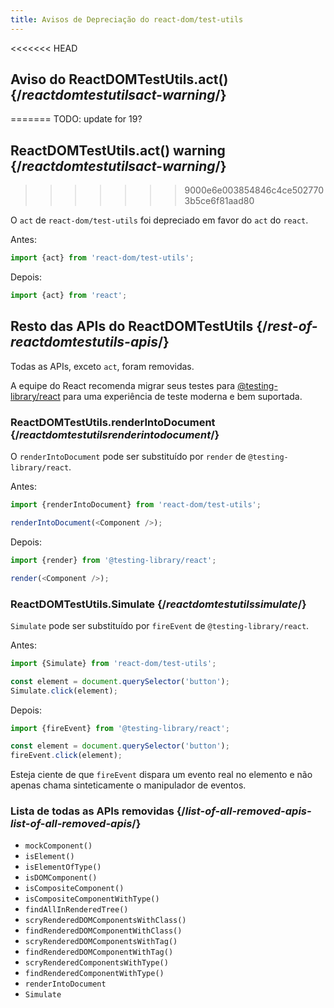```yaml
---
title: Avisos de Depreciação do react-dom/test-utils
---
```


<<<<<<< HEAD
## Aviso do ReactDOMTestUtils.act() {/*reactdomtestutilsact-warning*/}
=======
TODO: update for 19?

## ReactDOMTestUtils.act() warning {/*reactdomtestutilsact-warning*/}
>>>>>>> 9000e6e003854846c4ce5027703b5ce6f81aad80

O `act` de `react-dom/test-utils` foi depreciado em favor do `act` do `react`.

Antes:

```js
import {act} from 'react-dom/test-utils';
```

Depois:

```js
import {act} from 'react';
```

## Resto das APIs do ReactDOMTestUtils {/*rest-of-reactdomtestutils-apis*/}

Todas as APIs, exceto `act`, foram removidas.

A equipe do React recomenda migrar seus testes para [@testing-library/react](https://testing-library.com/docs/react-testing-library/intro/) para uma experiência de teste moderna e bem suportada.

### ReactDOMTestUtils.renderIntoDocument {/*reactdomtestutilsrenderintodocument*/}

O `renderIntoDocument` pode ser substituído por `render` de `@testing-library/react`.

Antes:

```js
import {renderIntoDocument} from 'react-dom/test-utils';

renderIntoDocument(<Component />);
```

Depois:

```js
import {render} from '@testing-library/react';

render(<Component />);
```

### ReactDOMTestUtils.Simulate {/*reactdomtestutilssimulate*/}

`Simulate` pode ser substituído por `fireEvent` de `@testing-library/react`.

Antes:

```js
import {Simulate} from 'react-dom/test-utils';

const element = document.querySelector('button');
Simulate.click(element);
```

Depois:

```js
import {fireEvent} from '@testing-library/react';

const element = document.querySelector('button');
fireEvent.click(element);
```

Esteja ciente de que `fireEvent` dispara um evento real no elemento e não apenas chama sinteticamente o manipulador de eventos.

### Lista de todas as APIs removidas {/*list-of-all-removed-apis-list-of-all-removed-apis*/}

- `mockComponent()`
- `isElement()`
- `isElementOfType()`
- `isDOMComponent()`
- `isCompositeComponent()`
- `isCompositeComponentWithType()`
- `findAllInRenderedTree()`
- `scryRenderedDOMComponentsWithClass()`
- `findRenderedDOMComponentWithClass()`
- `scryRenderedDOMComponentsWithTag()`
- `findRenderedDOMComponentWithTag()`
- `scryRenderedComponentsWithType()`
- `findRenderedComponentWithType()`
- `renderIntoDocument`
- `Simulate`
